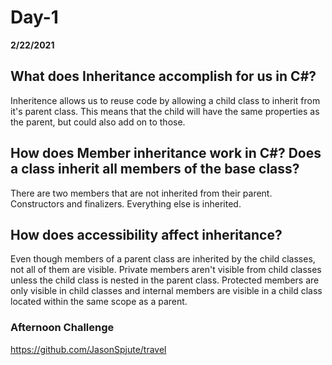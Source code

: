 # Day-1
__2/22/2021__

## What does Inheritance accomplish for us in C#?

Inheritence allows us to reuse code by allowing a child class to inherit from it's parent class. This means that the child will have the same properties as the parent, but could also add on to those.

## How does Member inheritance work in C#? Does a class inherit all members of the base class?

There are two members that are not inherited from their parent. Constructors and finalizers. Everything else is inherited.

## How does accessibility affect inheritance?

Even though members of a parent class are inherited by the child classes, not all of them are visible. Private members aren't visible from child classes unless the child class is nested in the parent class. Protected members are only visible in child classes and internal members are visible in a child class located within the same scope as a parent.

### Afternoon Challenge

https://github.com/JasonSpjute/travel